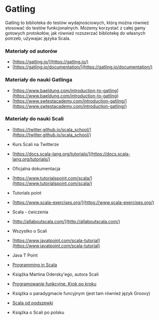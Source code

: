 # Gatling

Gatling to biblioteka do testów wydajnościowych, którą można również stosować do testów funkcjonalnych. Możemy korzystać z całej gamy gotowych protokołów, jak również rozszerzać bibliotekę do własnych potrzeb, używajac języka Scala.

### Materiały od autorów
* [https://gatling.io/](https://gatling.io/)
* [https://gatling.io/documentation/](https://gatling.io/documentation/)


### Materiały do nauki Gatlinga
* [https://www.baeldung.com/introduction-to-gatling](https://www.baeldung.com/introduction-to-gatling)
* [https://www.swtestacademy.com/introduction-gatling/](https://www.swtestacademy.com/introduction-gatling/)

### Materiały do nauki Scali
* [https://twitter.github.io/scala_school/](https://twitter.github.io/scala_school/)
 * Kurs Scali na Twitterze
* [https://docs.scala-lang.org/tutorials/](https://docs.scala-lang.org/tutorials/)
 * Oficjalna dokumentacja
 
* [https://www.tutorialspoint.com/scala/](https://www.tutorialspoint.com/scala/)
 * Tutorials point
* [https://www.scala-exercises.org/](https://www.scala-exercises.org/)
 * Scala - ćwiczenia
* [http://allaboutscala.com/](http://allaboutscala.com/)
 * Wszystko o Scali
* [https://www.javatpoint.com/scala-tutorial](https://www.javatpoint.com/scala-tutorial)
 * Java T Point
* [Programming in Scala](https://www.enbook.pl/catalog/product/view/id/1616076?gclid=EAIaIQobChMImpGFjrvG3QIVTPlRCh1tdArOEAQYASABEgJalvD_BwE)
 * Książka Martina Odersky'ego, autora Scali
* [Programowanie funkcyjne. Krok po kroku](https://helion.pl/ksiazki/programowanie-funkcyjne-krok-po-kroku-joshua-backfield,pfukpk.htm#format/d)
 * Książka o paradygmacie funcyjnym (jest tam również język Groovy)
* [Scala od podszewki](https://helion.pl/ksiazki/scala-od-podszewki-joshua-suereth-d,scalao.htm#format/e)
 * Książka o Scali po polsku



